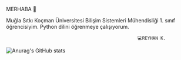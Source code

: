 MERHABA 🙌

Muğla Sıtkı Koçman Üniversitesi Bilişim Sistemleri Mühendisliği 1. sınıf öğrencisiyim. Python dilini öğrenmeye çalışıyorum.

                                                      💻REYHAN K.
 
![Anurag's GitHub stats](https://github-readme-stats.vercel.app/api?username=reycodart&show_icons=true&theme=radical)


 
